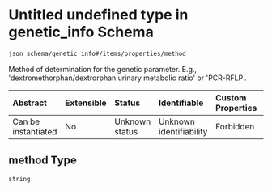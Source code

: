 # Untitled undefined type in genetic\_info Schema

```txt
json_schema/genetic_info#/items/properties/method
```

Method of determination for the genetic parameter. E.g., 'dextromethorphan/dextrorphan urinary metabolic ratio' or 'PCR-RFLP'.

| Abstract            | Extensible | Status         | Identifiable            | Custom Properties | Additional Properties | Access Restrictions | Defined In                                                                 |
| :------------------ | :--------- | :------------- | :---------------------- | :---------------- | :-------------------- | :------------------ | :------------------------------------------------------------------------- |
| Can be instantiated | No         | Unknown status | Unknown identifiability | Forbidden         | Allowed               | none                | [genetic.schema.json\*](../out/genetic.schema.json "open original schema") |

## method Type

`string`

